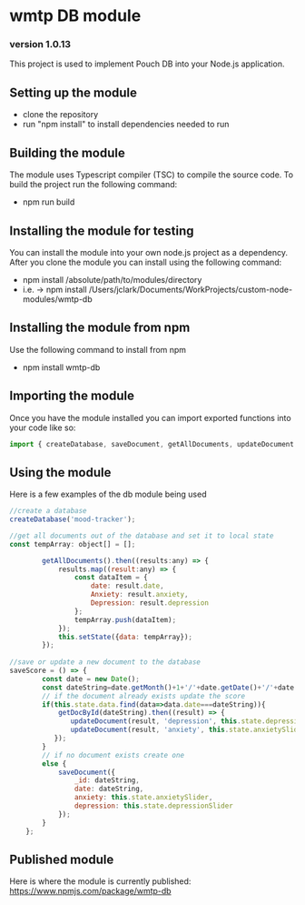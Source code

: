 # wmtp DB module
### version 1.0.13
This project is used to implement Pouch DB into your Node.js application.
## Setting up the module
  - clone the repository
  - run "npm install" to install dependencies needed to run
## Building the module
The module uses Typescript compiler (TSC) to compile the source code.
To build the project run the following command: 
 
  - npm run build
## Installing the module for testing
You can install the module into your own node.js project as a dependency.
After you clone the module you can install using the following command:

  - npm install /absolute/path/to/modules/directory
  - i.e. -> npm install /Users/jclark/Documents/WorkProjects/custom-node-modules/wmtp-db
## Installing the module from npm
Use the following command to install from npm

  - npm install wmtp-db
## Importing the module
Once you have the module installed you can import exported functions into your code like so:
```javascript
import { createDatabase, saveDocument, getAllDocuments, updateDocument } from 'wmtp-db'
```
## Using the module
Here is a few examples of the db module being used
```javascript
//create a database
createDatabase('mood-tracker');

//get all documents out of the database and set it to local state
const tempArray: object[] = [];

        getAllDocuments().then((results:any) => {
            results.map((result:any) => {
                const dataItem = {
                    date: result.date,
                    Anxiety: result.anxiety,
                    Depression: result.depression
                };
                tempArray.push(dataItem);
            });
            this.setState({data: tempArray});
        });
			
//save or update a new document to the database
saveScore = () => {
        const date = new Date();
        const dateString=date.getMonth()+1+'/'+date.getDate()+'/'+date.getFullYear();
        // if the document already exists update the score
        if(this.state.data.find(data=>data.date===dateString)){
            getDocById(dateString).then((result) => {
               updateDocument(result, 'depression', this.state.depressionSlider).then(this.loadGraphDataFromPouchDB);
               updateDocument(result, 'anxiety', this.state.anxietySlider).then(this.loadGraphDataFromPouchDB);
           });
        }
        // if no document exists create one
        else {
            saveDocument({
                _id: dateString,
                date: dateString,
                anxiety: this.state.anxietySlider,
                depression: this.state.depressionSlider
            });
        }
    };
```
## Published module
Here is where the module is currently published:
https://www.npmjs.com/package/wmtp-db

